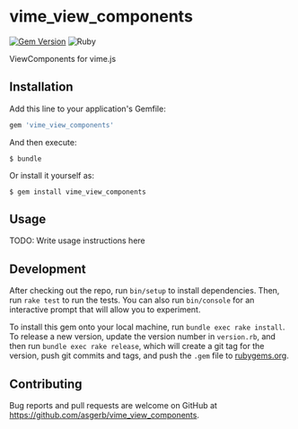 # vime_view_components

[![Gem Version](https://badge.fury.io/rb/vime_view_components.svg)](https://rubygems.org/gems/vime_view_components)
![Ruby](https://github.com/asgerb/vime_view_components/workflows/Ruby/badge.svg)

ViewComponents for vime.js

## Installation

Add this line to your application's Gemfile:

```ruby
gem 'vime_view_components'
```

And then execute:

    $ bundle

Or install it yourself as:

    $ gem install vime_view_components

## Usage

TODO: Write usage instructions here

## Development

After checking out the repo, run `bin/setup` to install dependencies. Then, run `rake test` to run the tests. You can also run `bin/console` for an interactive prompt that will allow you to experiment.

To install this gem onto your local machine, run `bundle exec rake install`. To release a new version, update the version number in `version.rb`, and then run `bundle exec rake release`, which will create a git tag for the version, push git commits and tags, and push the `.gem` file to [rubygems.org](https://rubygems.org).

## Contributing

Bug reports and pull requests are welcome on GitHub at https://github.com/asgerb/vime_view_components.
